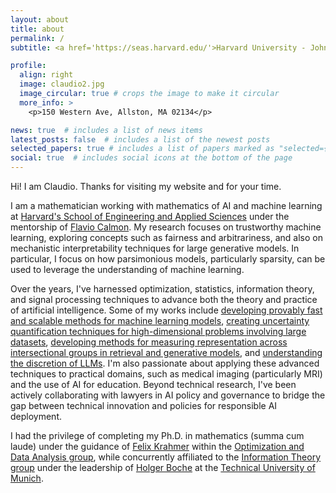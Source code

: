 ```yaml
---
layout: about
title: about
permalink: /
subtitle: <a href='https://seas.harvard.edu/'>Harvard University - John A. Paulson School of Engineering and Applied Sciences</a>.

profile:
  align: right
  image: claudio2.jpg
  image_circular: true # crops the image to make it circular
  more_info: >
    <p>150 Western Ave, Allston, MA 02134</p>

news: true  # includes a list of news items
latest_posts: false  # includes a list of the newest posts
selected_papers: true # includes a list of papers marked as "selected={true}"
social: true  # includes social icons at the bottom of the page
---
```


Hi! I am Claudio. Thanks for visiting my website and for your time. 

I am a mathematician working with mathematics of AI and machine learning at [Harvard's School of Engineering and Applied Sciences](https://seas.harvard.edu/) under the mentorship of [Flavio Calmon](https://people.seas.harvard.edu/~flavio/). My research focuses on trustworthy machine learning, exploring concepts such as fairness and arbitrariness, and also on mechanistic interpretability techniques for large generative models. In particular, I focus on how parsimonious models, particularly sparsity, can be used to leverage the understanding of machine learning.

Over the years, I've harnessed optimization, statistics, information theory, and signal processing techniques to advance both the theory and practice of artificial intelligence. Some of my works include [developing provably fast and scalable methods for machine learning models](http://proceedings.mlr.press/v139/kummerle21a/kummerle21a.pdf), [creating uncertainty quantification techniques for high-dimensional problems involving large datasets](https://proceedings.neurips.cc/paper_files/paper/2024/file/dd65d612d2ddafd54ef5eceb92f1a754-Paper-Conference.pdf), [developing methods for measuring representation across intersectional groups in retrieval and generative models](https://proceedings.neurips.cc/paper_files/paper/2024/file/d00fcdd0629dabdf515b1e6425a261bb-Paper-Conference.pdf), and [understanding the discretion of LLMs](https://arxiv.org/pdf/2502.10441). I'm also passionate about applying these advanced techniques to practical domains, such as medical imaging (particularly MRI) and the use of AI for education. Beyond technical research, I've been actively collaborating with lawyers in AI policy and governance to bridge the gap between technical innovation and policies for responsible AI deployment.

I had the privilege of completing my Ph.D. in mathematics (summa cum laude) under the guidance of [Felix Krahmer](https://www.professoren.tum.de/en/krahmer-felix/) within the [Optimization and Data Analysis group](https://www.math.cit.tum.de/en/math/research/groups/data-science/), while concurrently affiliated to the [Information Theory group](https://www.ce.cit.tum.de/en/lti/home/) under the leadership of [Holger Boche](https://www.professoren.tum.de/en/boche-holger/) at the [Technical University of Munich](www.tum.de).

<!-- Outside the university, you can find me traveling to some off-the-beaten-path places or reading about international politics.--> 

<!--Put your address / P.O. box / other info right below your picture. You can also disable any of these elements by editing `profile` property of the YAML header of your `_pages/about.md`. Edit `_bibliography/papers.bib` and Jekyll will render your [publications page](/al-folio/publications/) automatically.-->

<!--Link to your social media connections, too. This theme is set up to use [Font Awesome icons](http://fortawesome.github.io/Font-Awesome/) and [Academicons](https://jpswalsh.github.io/academicons/), like the ones below. Add your Facebook, Twitter, LinkedIn, Google Scholar, or just disable all of them.-->
